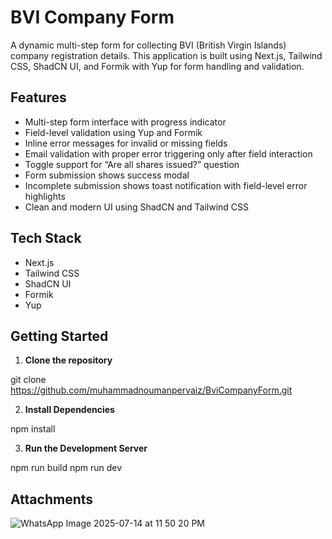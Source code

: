 # BVI Company Form

A dynamic multi-step form for collecting BVI (British Virgin Islands) company registration details. This application is built using Next.js, Tailwind CSS, ShadCN UI, and Formik with Yup for form handling and validation.

## Features

- Multi-step form interface with progress indicator
- Field-level validation using Yup and Formik
- Inline error messages for invalid or missing fields
- Email validation with proper error triggering only after field interaction
- Toggle support for “Are all shares issued?” question
- Form submission shows success modal
- Incomplete submission shows toast notification with field-level error highlights
- Clean and modern UI using ShadCN and Tailwind CSS

## Tech Stack

- Next.js
- Tailwind CSS
- ShadCN UI
- Formik
- Yup

## Getting Started

1. **Clone the repository**

git clone https://github.com/muhammadnoumanpervaiz/BviCompanyForm.git

2. **Install Dependencies**

npm install

3. **Run the Development Server**

npm run build
npm run dev

## Attachments
![WhatsApp Image 2025-07-14 at 11 50 20 PM](https://github.com/user-attachments/assets/939e121f-a62b-4dda-add1-53332e2e2c5a)

